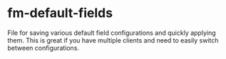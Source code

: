 # fm-default-fields
File for saving various default field configurations and quickly applying them. This is great if you have multiple clients and need to easily switch between configurations.
